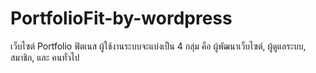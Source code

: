 # PortfolioFit-by-wordpress
เว็บไซต์ Portfolio ฟิตเนส ผู้ใช้งานระบบจะแบ่งเป็น 4 กลุ่ม คือ ผู้พัฒนาเว็บไซต์, ผู้ดูแลระบบ, สมาชิก,  และ คนทั่วไป 
